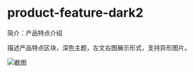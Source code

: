 # product-feature-dark2

简介：产品特点介绍

描述产品特点区块，深色主题，左文右图展示形式，支持异形图片。

![截图](https://img.alicdn.com/tfs/TB14iKGpTtYBeNjy1XdXXXXyVXa-2600-1002.png)
